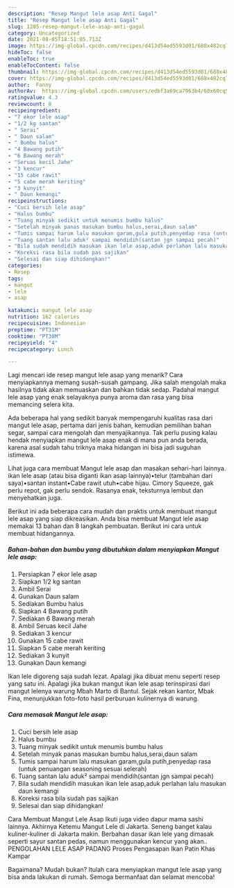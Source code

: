 ```yaml
---
description: "Resep Mangut lele asap Anti Gagal"
title: "Resep Mangut lele asap Anti Gagal"
slug: 1285-resep-mangut-lele-asap-anti-gagal
category: Uncategorized
date: 2021-08-05T18:51:05.713Z
image: https://img-global.cpcdn.com/recipes/d413d54ed5593d01/680x482cq70/mangut-lele-asap-foto-resep-utama.jpg
hideToc: false
enableToc: true
enableTocContent: false
thumbnail: https://img-global.cpcdn.com/recipes/d413d54ed5593d01/680x482cq70/mangut-lele-asap-foto-resep-utama.jpg
cover: https://img-global.cpcdn.com/recipes/d413d54ed5593d01/680x482cq70/mangut-lele-asap-foto-resep-utama.jpg
author:  Fanny
authorAv:  https://img-global.cpcdn.com/users/edbf3a69ca7963b4/60x60cq50/avatar.jpg
ratingvalue: 4.3
reviewcount: 8
recipeingredient:
- "7 ekor lele asap"
- "1/2 kg santan"
- " Serai"
- " Daun salam"
- " Bumbu halus"
- "4 Bawang putih"
- "6 Bawang merah"
- "Seruas kecil Jahe"
- "3 kencur"
- "15 cabe rawit"
- "5 cabe merah keriting"
- "3 kunyit"
- " Daun kemangi"
recipeinstructions:
- "Cuci bersih lele asap"
- "Halus bumbu"
- "Tuang minyak sedikit untuk menumis bumbu halus"
- "Setelah minyak panas masukan bumbu halus,serai,daun salam"
- "Tumis sampai harum lalu masukan garam,gula putih,penyedap rasa (untuk penuangan seasoning sesuai selerah)"
- "Tuang santan lalu aduk² sampai mendidih(santan jgn sampai pecah)"
- "Bila sudah mendidih masukan ikan lele asap,aduk perlahan lalu masukan daun kemangi"
- "Koreksi rasa bila sudah pas sajikan"
- "Selesai dan siap dihidangkan!"
categories:
- Resep
tags:
- mangut
- lele
- asap

katakunci: mangut lele asap 
nutrition: 162 calories
recipecuisine: Indonesian
preptime: "PT31M"
cooktime: "PT30M"
recipeyield: "4"
recipecategory: Lunch

---
```



Lagi mencari ide resep mangut lele asap yang menarik? Cara menyiapkannya memang susah-susah gampang. Jika salah mengolah maka hasilnya tidak akan memuaskan dan bahkan tidak sedap. Padahal mangut lele asap yang enak selayaknya punya aroma dan rasa yang bisa memancing selera kita.


Ada beberapa hal yang sedikit banyak mempengaruhi kualitas rasa dari mangut lele asap, pertama dari jenis bahan, kemudian pemilihan bahan segar, sampai cara mengolah dan menyajikannya. Tak perlu pusing kalau hendak menyiapkan mangut lele asap enak di mana pun anda berada, karena asal sudah tahu triknya maka hidangan ini bisa jadi suguhan istimewa.

Lihat juga cara membuat Mangut lele asap dan masakan sehari-hari lainnya. ikan lele asap (atau bisa diganti ikan asap lainnya)•telur (tambahan dari saya)•santan instant•Cabe rawit utuh•cabe hijau. Cimory Squeeze, gak perlu repot, gak perlu sendok. Rasanya enak, teksturnya lembut dan menyehatkan juga.


Berikut ini ada beberapa cara mudah dan praktis untuk membuat mangut lele asap yang siap dikreasikan. Anda bisa membuat Mangut lele asap memakai 13 bahan dan 8 langkah pembuatan. Berikut ini cara untuk membuat hidangannya.

<!--inarticleads1-->

##### Bahan-bahan dan bumbu yang dibutuhkan dalam menyiapkan Mangut lele asap:

1. Persiapkan 7 ekor lele asap
1. Siapkan 1/2 kg santan
1. Ambil  Serai
1. Gunakan  Daun salam
1. Sediakan  Bumbu halus
1. Siapkan 4 Bawang putih
1. Sediakan 6 Bawang merah
1. Ambil Seruas kecil Jahe
1. Sediakan 3 kencur
1. Gunakan 15 cabe rawit
1. Siapkan 5 cabe merah keriting
1. Sediakan 3 kunyit
1. Gunakan  Daun kemangi


Ikan lele digoreng saja sudah lezat. Apalagi jika dibuat menu seperti resep yang satu ini. Apalagi jika bukan mangut ikan lele asap terinspirasi dari mangut lelenya warung Mbah Marto di Bantul. Sejak rekan kantor, Mbak Fina, menunjukkan foto-foto hasil perburuan kulinernya di warung. 

<!--inarticleads2-->

##### Cara memasak Mangut lele asap:

1. Cuci bersih lele asap
1. Halus bumbu
1. Tuang minyak sedikit untuk menumis bumbu halus
1. Setelah minyak panas masukan bumbu halus,serai,daun salam
1. Tumis sampai harum lalu masukan garam,gula putih,penyedap rasa (untuk penuangan seasoning sesuai selerah)
1. Tuang santan lalu aduk² sampai mendidih(santan jgn sampai pecah)
1. Bila sudah mendidih masukan ikan lele asap,aduk perlahan lalu masukan daun kemangi
1. Koreksi rasa bila sudah pas sajikan
1. Selesai dan siap dihidangkan!

Cara Membuat Mangut Lele Asap Ikuti juga video dapur mama sashi lainnya. Akhirnya Ketemu Mangut Lele di Jakarta. Seneng banget kalau kuliner-kuliner di Jakarta makin. Berbahan dasar ikan lele yang dimasak seperti sayur santan pedas, namun menggunakan kencur yang akan.. PENGOLAHAN LELE ASAP PADANG Proses Pengasapan Ikan Patin Khas Kampar 

Bagaimana? Mudah bukan? Itulah cara menyiapkan mangut lele asap yang bisa anda lakukan di rumah. Semoga bermanfaat dan selamat mencoba!
